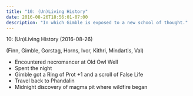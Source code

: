 ```yaml
---
title: "10: (Un)Living History"
date: 2016-08-26T18:56:01-07:00
description: "In which Gimble is exposed to a new school of thought."
---
```


10: (Un)Living History (2016-08-26)

(Finn, Gimble, Gorstag, Horns, Ivor, Kithri, Mindartis, Val)

- Encountered necromancer at Old Owl Well
- Spent the night
- Gimble got a Ring of Prot +1 and a scroll of False Life
- Travel back to Phandalin
- Midnight discovery of magma pit where wildfire began
